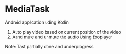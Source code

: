 # MediaTask

Android application uding Kotlin
1. Auto play video based on current position of the video
2. Aand mute and unmute the audio Using Exoplayer 

Note: Tast partially done and underprogress.
